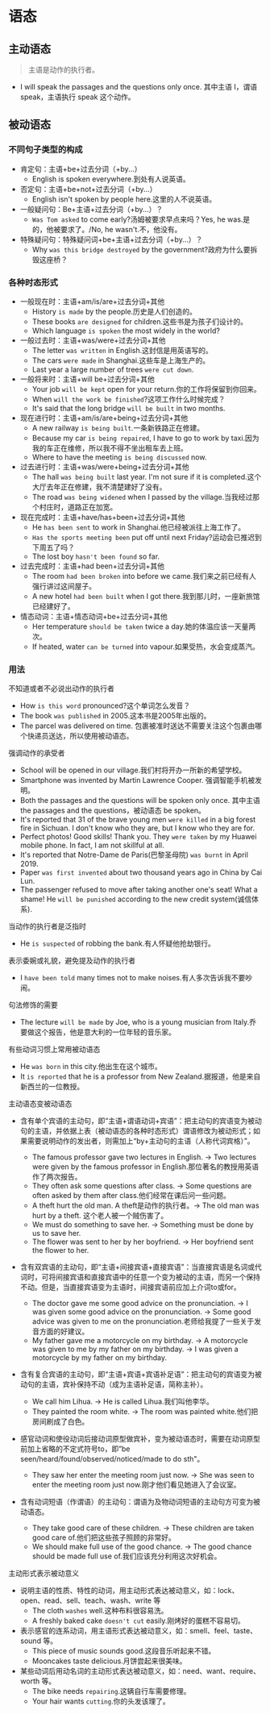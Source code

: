 # 语态

## 主动语态

> 主语是动作的执行者。

- I will speak the passages and the questions only once. 其中主语 I，谓语 speak，主语执行 speak 这个动作。


## 被动语态

### 不同句子类型的构成

- 肯定句：主语+be+过去分词（+by...）
  - English is spoken everywhere.到处有人说英语。
- 否定句：主语+be+not+过去分词（+by...）
  - English isn't spoken by people here.这里的人不说英语。
- 一般疑问句：Be+主语+过去分词（+by...）？
  - `Was Tom asked` to come early?汤姆被要求早点来吗？Yes, he was.是的，他被要求了。/No, he wasn't.不，他没有。
- 特殊疑问句：特殊疑问词+be+主语+过去分词（+by...）？
  - Why `was this bridge destroyed` by the government?政府为什么要拆毁这座桥？

### 各种时态形式

- 一般现在时：主语+am/is/are+过去分词+其他
  - History `is made` by the people.历史是人们创造的。
  - These books `are designed` for children.这些书是为孩子们设计的。
  - Which language `is spoken` the most widely in the world?
- 一般过去时：主语+was/were+过去分词+其他
  - The letter `was written` in English.这封信是用英语写的。
  - The cars `were made` in Shanghai.这些车是上海生产的。
  - Last year a large number of trees `were cut down`.
- 一般将来时：主语+will be+过去分词+其他
  - Your job `will be kept` open for your return.你的工作将保留到你回来。
  - When `will the work be finished`?这项工作什么时候完成？
  - It's said that the long bridge `will be built` in two months.
- 现在进行时：主语+am/is/are+being+过去分词+其他
  - A new railway `is being built`.一条新铁路正在修建。
  - Because my car `is being repaired`, I have to go to work by taxi.因为我的车正在维修，所以我不得不坐出租车去上班。
  - Where to have the meeting `is being discussed` now.
- 过去进行时：主语+was/were+being+过去分词+其他
  - The hall `was being built` last year. I'm not sure if it is completed.这个大厅去年正在修建，我不清楚建好了没有。
  - The road `was being widened` when I passed by the village.当我经过那个村庄时，道路正在加宽。
- 现在完成时：主语+have/has+been+过去分词+其他
  - He `has been sent` to work in Shanghai.他已经被派往上海工作了。
  - `Has the sports meeting been` put off until next Friday?运动会已推迟到下周五了吗？
  - The lost boy `hasn't been found` so far.
- 过去完成时：主语+had been+过去分词+其他
  - The room `had been broken` into before we came.我们来之前已经有人强行讲过这间屋子。
  - A new hotel `had been built` when I got there.我到那儿时，一座新旅馆已经建好了。
- 情态动词：主语+情态动词+be+过去分词+其他
  - Her temperature `should be taken` twice a day.她的体温应该一天量两次。
  - If heated, water `can be turned` into vapour.如果受热，水会变成蒸汽。

### 用法

不知道或者不必说出动作的执行者

- How `is this word` pronounced?这个单词怎么发音？
- The book `was published` in 2005.这本书是2005年出版的。
- The parcel was delivered on time. 包裹被准时送达不需要关注这个包裹由哪个快递员送达，所以使用被动语态。

强调动作的承受者

- School will be opened in our village.我们村将开办一所新的希望学校。
- Smartphone was invented by Martin Lawrence Cooper. 强调智能手机被发明。
- Both the passages and the questions will be spoken only once. 其中主语 the passages and the questions，被动语态 be spoken。
- It's reported that 31 of the brave young men `were killed` in a big forest fire in Sichuan. I don't know who they are, but I know who they are for.
- Perfect photos! Good skills! Thank you. They `were taken` by my Huawei mobile phone. In fact, I am not skillful at all.
- It's reported that Notre-Dame de Paris(巴黎圣母院) `was burnt` in April 2019.
- Paper `was first invented` about two thousand years ago in China by Cai Lun.
- The passenger refused to move after taking another one's seat! What a shame! He `will be punished` according to the new credit system(诚信体系).

当动作的执行者是泛指时

- He `is suspected` of robbing the bank.有人怀疑他抢劫银行。

表示委婉或礼貌，避免提及动作的执行者

- I `have been told` many times not to make noises.有人多次告诉我不要吵闹。

句法修饰的需要

- The lecture `will be made` by Joe, who is a young musician from Italy.乔要做这个报告，他是意大利的一位年轻的音乐家。

有些动词习惯上常用被动语态

- He `was born` in this city.他出生在这个城市。
- It `is reported` that he is a professor from New Zealand.据报道，他是来自新西兰的一位教授。

主动语态变被动语态

- 含有单个宾语的主动句，即“主语+谓语动词+宾语”：把主动句的宾语变为被动句的主语，并依据上表（被动语态的各种时态形式）谓语修改为被动形式；如果需要说明动作的发出者，则需加上“by+主动句的主语（人称代词宾格）”。
  - The famous professor gave two lectures in English. -> Two lectures were given by the famous professor in English.那位著名的教授用英语作了两次报告。
  - They often ask some questions after class. -> Some questions are often asked by them after class.他们经常在课后问一些问题。
  - A theft hurt the old man. A theft是动作的执行者。-> The old man was hurt by a theft. 这个老人被一个贼伤害了。
  - We must do something to save her. -> Something must be done by us to save her.
  - The flower was sent to her by her boyfriend. -> Her boyfriend sent the flower to her.

- 含有双宾语的主动句，即“主语+间接宾语+直接宾语”：当直接宾语是名词或代词时，可将间接宾语和直接宾语中的任意一个变为被动的主语，而另一个保持不动。但是，当直接宾语变为主语时，间接宾语前应加上介词to或for。
  - The doctor gave me some good advice on the pronunciation. -> I was given some good advice on the pronunciation. -> Some good advice was given to me on the pronunciation.老师给我提了一些关于发音方面的好建议。
  - My father gave me a motorcycle on my birthday. -> A motorcycle was given to me by my father on my birthday. -> I was given a motorcycle by my father on my birthday.

- 含有复合宾语的主动句，即“主语+宾语+宾语补足语”：把主动句的宾语变为被动句的主语，宾补保持不动（成为主语补足语，简称主补）。
  - We call him Lihua. -> He is called Lihua.我们叫他李华。
  - They painted the room white. -> The room was painted white.他们把房间刷成了白色。

- 感官动词和使役动词后接动词原型做宾补，变为被动语态时，需要在动词原型前加上省略的不定式符号to，即”be seen/heard/found/observed/noticed/made to do sth"。
  - They saw her enter the meeting room just now. -> She was seen to enter the meeting room just now.刚才他们看见她进入了会议室。

- 含有动词短语（作谓语）的主动句：谓语为及物动词短语的主动句方可变为被动语态。
  - They take good care of these children. -> These children are taken good care of.他们把这些孩子照顾的非常好。
  - We should make full use of the good chance. -> The good chance should be made full use of.我们应该充分利用这次好机会。


主动形式表示被动意义

- 说明主语的性质、特性的动词，用主动形式表达被动意义，如：lock、open、read、sell、teach、wash、write 等
  - The cloth `washes` well.这种布料很容易洗。
  - A freshly baked cake `doesn't cut` easily.刚烤好的蛋糕不容易切。
- 表示感官的连系动词，用主语形式表达被动意义，如：smell、feel、taste、sound 等。
  - This piece of music sounds good.这段音乐听起来不错。
  - Mooncakes taste delicious.月饼尝起来很美味。
- 某些动词后用动名词的主动形式表达被动意义，如：need、want、require、worth 等。
  - The bike needs `repairing`.这辆自行车需要修理。
  - Your hair wants `cutting`.你的头发该理了。